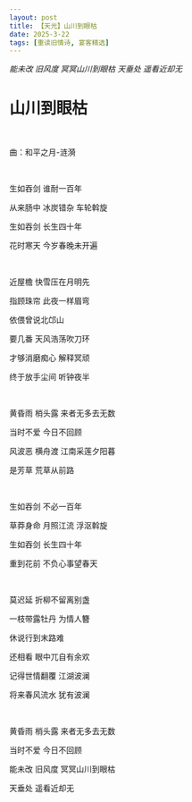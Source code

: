```yaml
---
layout: post
title: 【天光】山川到眼枯
date: 2025-3-22
tags: [重读旧情诗, 宴客精选]
---
```


*能未改 旧风度 冥冥山川到眼枯 天垂处 遥看近却无*

# 山川到眼枯

<br>

曲：和平之月-涟漪

<br>

生如吞剑 谁耐一百年

从来肠中 冰炭错杂 车轮斡旋

生如吞剑 长生四十年

花时寒天 今岁春晚未开遍

<br>

近屋檐 快雪压在月明先

指顾珠帘 此夜一样眉弯

依偎曾说北邙山

要几番 天风浩荡吹刀环

才够消磨痴心 解释冥顽

终于放手尘间 听钟夜半

<br>

黄昏雨 梢头露 来者无多去无数

当时不爱 今日不回顾

风波恶 横舟渡 江南采莲夕阳暮

是芳草 荒草从前路

<br>

生如吞剑 不必一百年

草莽身命 月照江流 浮沤斡旋

生如吞剑 长生四十年

重到花前 不负心事望春天

<br>

莫迟延 折柳不留离别盏

一枝带露牡丹 为情人簪

休说行到末路难

还相看 眼中兀自有余欢

记得世情翻覆 江湖波澜

将来春风流水 犹有波澜

<br>

黄昏雨 梢头露 来者无多去无数

当时不爱 今日不回顾

能未改 旧风度 冥冥山川到眼枯

天垂处 遥看近却无

<br>
<br>